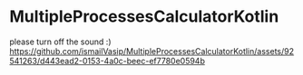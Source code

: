 # MultipleProcessesCalculatorKotlin
please turn off the sound :)
https://github.com/ismailVasip/MultipleProcessesCalculatorKotlin/assets/92541263/d443ead2-0153-4a0c-beec-ef7780e0594b



